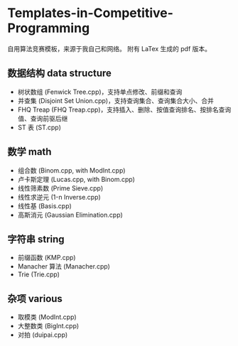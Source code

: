 # Templates-in-Competitive-Programming

自用算法竞赛模板，来源于我自己和网络。
附有 LaTex 生成的 pdf 版本。

## 数据结构 data structure

+ 树状数组 (Fenwick Tree.cpp)，支持单点修改、前缀和查询
+ 并查集 (Disjoint Set Union.cpp)，支持查询集合、查询集合大小、合并
+ FHQ Treap (FHQ Treap.cpp)，支持插入、删除、按值查询排名、按排名查询值、查询前驱后继
+ ST 表 (ST.cpp)

## 数学 math

+ 组合数 (Binom.cpp, with ModInt.cpp)
+ 卢卡斯定理 (Lucas.cpp, with Binom.cpp)
+ 线性筛素数 (Prime Sieve.cpp)
+ 线性求逆元 (1-n Inverse.cpp)
+ 线性基 (Basis.cpp)
+ 高斯消元 (Gaussian Elimination.cpp)

## 字符串 string

+ 前缀函数 (KMP.cpp)
+ Manacher 算法 (Manacher.cpp)
+ Trie (Trie.cpp)

## 杂项 various

+ 取模类 (ModInt.cpp)
+ 大整数类 (BigInt.cpp)
+ 对拍 (duipai.cpp)